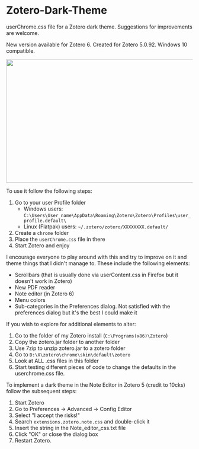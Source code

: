 # Zotero-Dark-Theme
userChrome.css file for a Zotero dark theme. Suggestions for improvements are welcome.

New version available for Zotero 6.
Created for Zotero 5.0.92. Windows 10 compatible.

<p align="center">
<img src="https://github.com/Rosmaninho/Zotero-Dark-Theme/blob/main/zotero_refined_2.png"  width="600" height="333" />
</p>

To use it follow the following steps:

1. Go to your user Profile folder 
   * Windows users: `C:\Users\User_name\AppData\Roaming\Zotero\Zotero\Profiles\user_profile.default\`
   * Linux (Flatpak) users: `~/.zotero/zotero/XXXXXXXX.default/`
2. Create a `chrome` folder
3. Place the `userChrome.css` file in there
4. Start Zotero and enjoy


I  encourage everyone to play around with this and try to improve on it and theme things that I didn't manage to. These include the following elements:

* Scrollbars (that is usually done via userContent.css in Firefox but it doesn't work in Zotero)
* New PDF reader
* Note editor (in Zotero 6)
* Menu colors
* Sub-categories in the Preferences dialog. Not satisfied with the preferences dialog but it's the best I could make it


If you wish to explore for additional elements to alter:
1. Go to the folder of my Zotero install (`C:\Programs(x86)\Zotero`) 
2. Copy the zotero.jar folder to another folder
3. Use 7zip to unzip zotero.jar to a zotero folder 
4. Go to `D:\X\zotero\chrome\skin\default\zotero` 
5. Look at ALL .css files in this folder
6. Start testing different pieces of code to change the defaults in the userchrome.css file.

To implement a dark theme in the Note Editor in Zotero 5 (credit to 10cks) follow the subsequent steps:

1. Start Zotero
2. Go to Preferences -> Advanced -> Config Editor
3. Select "I accept the risks!"
4. Search `extensions.zotero.note.css` and double-click it
5. Insert the string in the Note_editor_css.txt file
6. Click "OK" or close the dialog box
7. Restart Zotero.
 
